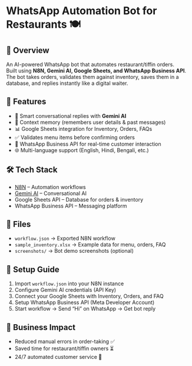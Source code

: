# WhatsApp Automation Bot for Restaurants 🍽️

## 📌 Overview
An AI-powered WhatsApp bot that automates restaurant/tiffin orders.  
Built using **N8N, Gemini AI, Google Sheets, and WhatsApp Business API**.  
The bot takes orders, validates them against inventory, saves them in a database, and replies instantly like a digital waiter.

## 🚀 Features
- 🤖 Smart conversational replies with **Gemini AI**
- 📝 Context memory (remembers user details & past messages)
- 📊 Google Sheets integration for Inventory, Orders, FAQs
- ✅ Validates menu items before confirming orders
- 📱 WhatsApp Business API for real-time customer interaction
- 🌐 Multi-language support (English, Hindi, Bengali, etc.)

## 🛠️ Tech Stack
- [N8N](https://n8n.io/) – Automation workflows
- [Gemini AI](https://ai.google/) – Conversational AI
- Google Sheets API – Database for orders & inventory
- WhatsApp Business API – Messaging platform

## 📂 Files
- `workflow.json` → Exported N8N workflow
- `sample_inventory.xlsx` → Example data for menu, orders, FAQ
- `screenshots/` → Bot demo screenshots (optional)

## 📖 Setup Guide
1. Import `workflow.json` into your N8N instance
2. Configure Gemini AI credentials (API Key)
3. Connect your Google Sheets with Inventory, Orders, and FAQ
4. Setup WhatsApp Business API (Meta Developer Account)
5. Start workflow → Send “Hi” on WhatsApp → Get bot reply

## 🎯 Business Impact
- Reduced manual errors in order-taking ✅  
- Saved time for restaurant/tiffin owners ⏳  
- 24/7 automated customer service 🚀  



